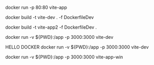 docker run -p 80:80 vite-app

docker build -t vite-dev . -f DockerfileDev

docker build -t vite-app2 -f DockerfileDev .

docker run -v ${PWD}:/app -p 3000:3000 vite-dev

HELLO DOCKER
docker run -v ${PWD}:/app -p 3000:3000 vite-dev

docker run -v ${PWD}:/app -p 3000:3000 vite-app-win
